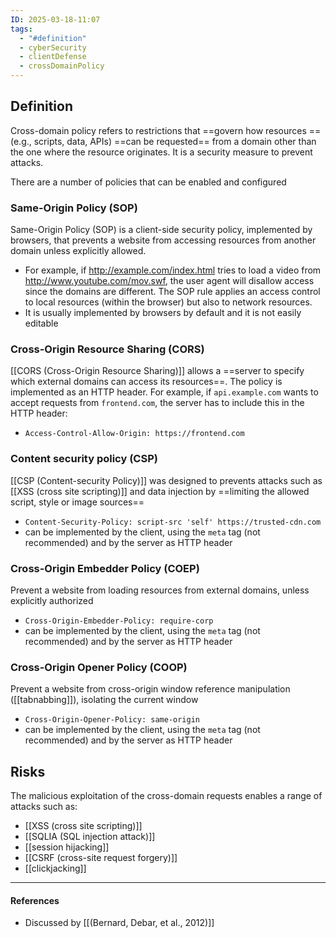 ```yaml
---
ID: 2025-03-18-11:07
tags:
  - "#definition"
  - cyberSecurity
  - clientDefense
  - crossDomainPolicy
---
```

## Definition

Cross-domain policy refers to restrictions that ==govern how resources ==(e.g., scripts, data, APIs) ==can be requested== from a domain other than the one where the resource originates. It is a security measure to prevent attacks.

There are a number of policies that can be enabled and configured

### Same-Origin Policy (SOP)

Same-Origin Policy (SOP) is a client-side security policy, implemented by browsers, that prevents a website from accessing resources from another domain unless explicitly allowed.
- For example, if http://example.com/index.html tries to load a video from http://www.youtube.com/mov.swf, the user agent will disallow access since the domains are different. The SOP rule applies an access control to local resources (within the browser) but also to network resources.
- It is usually implemented by browsers by default and it is not easily editable

### Cross-Origin Resource Sharing (CORS)

[[CORS (Cross-Origin Resource Sharing)]] allows a ==server to specify which external domains can access its resources==. The policy is implemented as an HTTP header. For example, if `api.example.com` wants to accept requests from `frontend.com`, the server has to include this in the HTTP header:
- `Access-Control-Allow-Origin: https://frontend.com`

### Content security policy (CSP)

[[CSP (Content-security Policy)]] was designed to prevents attacks such as [[XSS (cross site scripting)]] and data injection by ==limiting the allowed script, style or image sources==
- `Content-Security-Policy: script-src 'self' https://trusted-cdn.com`
- can be implemented by the client, using the `meta` tag (not recommended) and by the server as HTTP header

### Cross-Origin Embedder Policy (COEP)

Prevent a website from loading resources from external domains, unless explicitly authorized
- `Cross-Origin-Embedder-Policy: require-corp`
- can be implemented by the client, using the `meta` tag (not recommended) and by the server as HTTP header

### Cross-Origin Opener Policy (COOP)

Prevent a website from cross-origin window reference manipulation ([[tabnabbing]]), isolating the current window
- `Cross-Origin-Opener-Policy: same-origin`
- can be implemented by the client, using the `meta` tag (not recommended) and by the server as HTTP header

## Risks

The malicious exploitation of the cross-domain requests enables a range of attacks such as:
- [[XSS (cross site scripting)]]
- [[SQLIA (SQL injection attack)]]
- [[session hijacking]]
- [[CSRF (cross-site request forgery)]]
- [[clickjacking]]

---
#### References
- Discussed by [[(Bernard, Debar, et al., 2012)]]